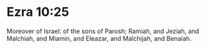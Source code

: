 # Ezra 10:25

Moreover of Israel: of the sons of Parosh; Ramiah, and Jeziah, and Malchiah, and Miamin, and Eleazar, and Malchijah, and Benaiah.